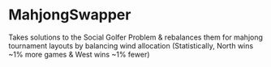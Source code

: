 # MahjongSwapper
Takes solutions to the Social Golfer Problem & rebalances them for mahjong tournament layouts by balancing wind allocation (Statistically, North wins ~1% more games & West wins ~1% fewer)
